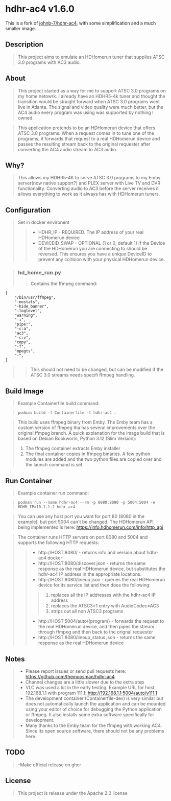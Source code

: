 # hdhr-ac4 v1.6.0

This is a fork of [johnb-7/hdhr-ac4](https://github.com/johnb-7/hdhr-ac4), with some simplification and a much smaller image.

## Description

>This project aims to emulate an HDHomerun tuner that supplies ATSC 3.0 programs with AC3 audio.

## About

>This project started as a way for me to support ATSC 3.0 programs on my home netowrk. I already have an HDHR5-4k tuner and thought the transition would be straight forward when ATSC 3.0 programs went live in Atlanta. The signal and video quality were much better, but the AC4 audio every program was using was supported by nothing I owned.

>This application pretends to be an HDHomerun device that offers ATSC 3.0 programs. When a request comes in to tune one of the programs, it forwards that request to a real HDHomerun device and passes the resulting stream back to the original requester after converting the AC4 audio stream to AC3 audio.

## Why?

>This allows my HDHR5-4K to serve ATSC 3.0 programs to my Emby server(now native support?) and PLEX server with Live TV and DVR functionality. Converting audio to AC3 before the server receives it allows everything to work as it always has with HDHomerun tuners.

## Configuration 
>Set in docker environent
>>- HDHR_IP - REQUIRED. The IP address of your real HDHomerun device
>>- DEVICEID_SWAP - OPTIONAL (1 or 0, default 1) If the Device of the HDHomerun you are connecting to should be reversed. This ensures you have a unique DeviceID to prevent any collision with your physical HDHomerun device.

>### hd_home_run.py
>>Contains the ffmpeg command:
```
[
    "/bin/usr/ffmpeg",
    "-nostats",
    "-hide_banner",
    "-loglevel",
    "warning",
    "-i",
    "pipe:",
    "-c:a",
    "ac3",
    "-c:v",
    "copy",
    "-f",
    "mpegts",
    "-",
]
```
>>This should not need to be changed, but can be modified if the ATSC 3.0 streams needs specifi ffmpeg handling.

## Build Image
>Example Containerfile build command:

>`podman build -f Containerfile -t hdhr-ac4 .`

>This build uses ffmpeg binary from Emby. The Emby team has a custom version of ffmpeg tha has several improvements over the original ffmpeg branch. 
>A quick explanation for the image build that is based on Debian Bookworm, Python 3.12 (Slim Version):
>1. The ffmpeg container extracts Emby installer
>2. The final container copies in ffmpeg binaries. A few python modules are added and the two python files are copied over and the launch command is set.

## Run Container
>Example container run command:

>`podman run --name hdhr-ac4 --rm -p 8080:8080 -p 5004:5004 -e HDHR_IP=10.1.1.2 hdhr-ac4`

>You can use any host port you want for port 80 (8080 in the example), but port 5004 can't be changed.
>The HDHomerun API being implemented is here: https://info.hdhomerun.com/info/http_api 

>The container runs HTTP servers on port 8080 and 5004 and supports the following HTTP requests:
>>- http://HOST:8080/ - returns info and version about hdhr-ac4 docker
>>- http://HOST:8080/discover.json - returns the same response as the real HDHomerun device, but substitutes the hdhr-ac4 IP address in the appropriate locations.
>>- http://HOST:8080/lineup.json - queries the real HDHomerun device for its service list and then does the following:
>>>1. replaces all the IP addresses with the hdhr-ac4 IP address
>>>2. replaces the ATSC3=1 entry with AudioCodec=AC3
>>>3. strips out all non ATSC3 programs
>>- http://HOST:5004/auto/{program} - forwards the request to the real HDHomerun device, and then pipes the stream through ffmpeg and then back to the orignal requester
>>- http://HOST:8080/lineup_status.json - returns the same response as the real HDHomerun device

## Notes
>- Please report issues or send pull requests here: https://github.com/themoosman/hdhr-ac4
>- Channel changes are a little slower due to the extra step
>- VLC was used a lot in the early testing. Example URL for host 192.168.1.1 with program 111.1: http://192.168.1.1:5004/auto/v111.1
>- The development container (Containerfile-dev) is very similar but does not automatically launch the application and can be mounted using your editor of choice for debugging the Python application or ffmpeg. It also installs some extra software specifically for development.
>- Many thanks to the Emby team for the ffmpeg with working AC4. Since its open source software, there should not be any problems here.

## TODO
>-Make official release on ghcr

## License
>This project is release under the Apache 2.0 license
